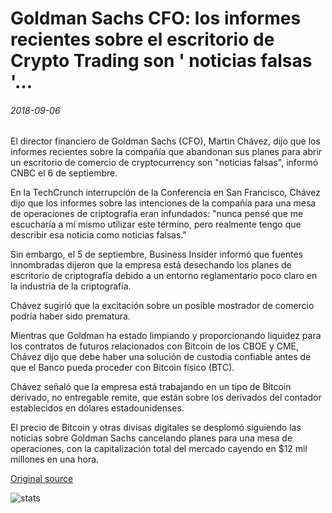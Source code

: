# Goldman Sachs CFO: los informes recientes sobre el escritorio de Crypto Trading son ' noticias falsas '...

###### 2018-09-06

El director financiero de Goldman Sachs (CFO), Martin Chávez, dijo que los informes recientes sobre la compañía que abandonan sus planes para abrir un escritorio de comercio de cryptocurrency son "noticias falsas", informó CNBC el 6 de septiembre.

En la TechCrunch interrupción de la Conferencia en San Francisco, Chávez dijo que los informes sobre las intenciones de la compañía para una mesa de operaciones de criptografía eran infundados: "nunca pensé que me escucharía a mí mismo utilizar este término, pero realmente tengo que describir esa noticia como noticias falsas."

Sin embargo, el 5 de septiembre, Business Insider informó que fuentes innombradas dijeron que la empresa está desechando los planes de escritorio de criptografía debido a un entorno reglamentario poco claro en la industria de la criptografía.

Chávez sugirió que la excitación sobre un posible mostrador de comercio podría haber sido prematura.

Mientras que Goldman ha estado limpiando y proporcionando liquidez para los contratos de futuros relacionados con Bitcoin de los CBOE y CME, Chávez dijo que debe haber una solución de custodia confiable antes de que el Banco pueda proceder con Bitcoin físico (BTC).

Chávez señaló que la empresa está trabajando en un tipo de Bitcoin derivado, no entregable remite, que están sobre los derivados del contador establecidos en dólares estadounidenses.

El precio de Bitcoin y otras divisas digitales se desplomó siguiendo las noticias sobre Goldman Sachs cancelando planes para una mesa de operaciones, con la capitalización total del mercado cayendo en $12 mil millones en una hora.

[Original source](https://cointelegraph.com/news/goldman-sachs-cfo-recent-reports-about-crypto-trading-desk-are-fake-news)

![stats](https://c.statcounter.com/11760860/0/a89fa40b/1/ "stats")